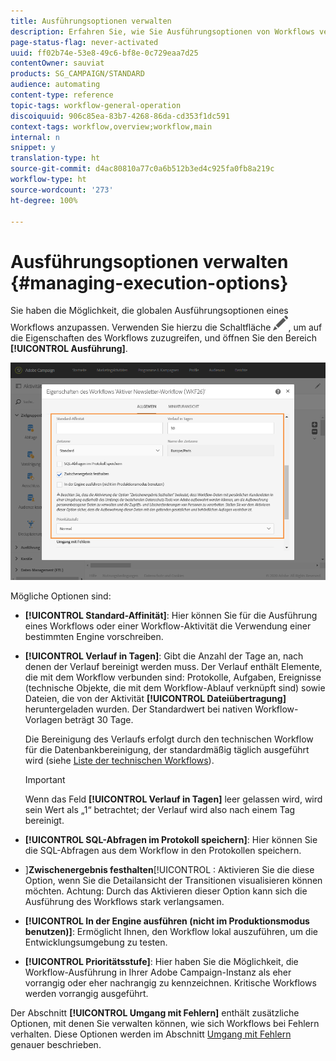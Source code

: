 ```yaml
---
title: Ausführungsoptionen verwalten
description: Erfahren Sie, wie Sie Ausführungsoptionen von Workflows verwalten.
page-status-flag: never-activated
uuid: ff02b74e-53e8-49c6-bf8e-0c729eaa7d25
contentOwner: sauviat
products: SG_CAMPAIGN/STANDARD
audience: automating
content-type: reference
topic-tags: workflow-general-operation
discoiquuid: 906c85ea-83b7-4268-86da-cd353f1dc591
context-tags: workflow,overview;workflow,main
internal: n
snippet: y
translation-type: ht
source-git-commit: d4ac80810a77c0a6b512b3ed4c925fa0fb8a219c
workflow-type: ht
source-wordcount: '273'
ht-degree: 100%

---
```



# Ausführungsoptionen verwalten {#managing-execution-options}

Sie haben die Möglichkeit, die globalen Ausführungsoptionen eines Workflows anzupassen. Verwenden Sie hierzu die Schaltfläche ![](assets/edit_darkgrey-24px.png), um auf die Eigenschaften des Workflows zuzugreifen, und öffnen Sie den Bereich **[!UICONTROL Ausführung]**.

![](assets/wkf_execution_6.png)

Mögliche Optionen sind:

* **[!UICONTROL Standard-Affinität]**: Hier können Sie für die Ausführung eines Workflows oder einer Workflow-Aktivität die Verwendung einer bestimmten Engine vorschreiben.

* **[!UICONTROL Verlauf in Tagen]**: Gibt die Anzahl der Tage an, nach denen der Verlauf bereinigt werden muss. Der Verlauf enthält Elemente, die mit dem Workflow verbunden sind: Protokolle, Aufgaben, Ereignisse (technische Objekte, die mit dem Workflow-Ablauf verknüpft sind) sowie Dateien, die von der Aktivität **[!UICONTROL Dateiübertragung]** heruntergeladen wurden. Der Standardwert bei nativen Workflow-Vorlagen beträgt 30 Tage.

   Die Bereinigung des Verlaufs erfolgt durch den technischen Workflow für die Datenbankbereinigung, der standardmäßig täglich ausgeführt wird (siehe [Liste der technischen Workflows](../../administration/using/technical-workflows.md)).

   >[!IMPORTANT]
   >
   >Wenn das Feld **[!UICONTROL Verlauf in Tagen]** leer gelassen wird, wird sein Wert als „1“ betrachtet; der Verlauf wird also nach einem Tag bereinigt.

* **[!UICONTROL SQL-Abfragen im Protokoll speichern]**: Hier können Sie die SQL-Abfragen aus dem Workflow in den Protokollen speichern.

* ]**Zwischenergebnis festhalten**[!UICONTROL : Aktivieren Sie die diese Option, wenn Sie die Detailansicht der Transitionen visualisieren können möchten. Achtung: Durch das Aktivieren dieser Option kann sich die Ausführung des Workflows stark verlangsamen.

* **[!UICONTROL In der Engine ausführen (nicht im Produktionsmodus benutzen)]**: Ermöglicht Ihnen, den Workflow lokal auszuführen, um die Entwicklungsumgebung zu testen.

* **[!UICONTROL Prioritätsstufe]**: Hier haben Sie die Möglichkeit, die Workflow-Ausführung in Ihrer Adobe Campaign-Instanz als eher vorrangig oder eher nachrangig zu kennzeichnen. Kritische Workflows werden vorrangig ausgeführt.

Der Abschnitt **[!UICONTROL Umgang mit Fehlern]** enthält zusätzliche Optionen, mit denen Sie verwalten können, wie sich Workflows bei Fehlern verhalten. Diese Optionen werden im Abschnitt [Umgang mit Fehlern](../../automating/using/monitoring-workflow-execution.md#error-management) genauer beschrieben.
